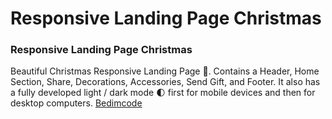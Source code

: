 # Responsive Landing Page Christmas

### Responsive Landing Page Christmas
Beautiful Christmas Responsive Landing Page 🎄. Contains a Header, Home Section, Share, Decorations, Accessories, Send Gift, and Footer. It also has a fully developed light / dark mode 🌓 first for mobile devices and then for desktop computers.
[Bedimcode](https://www.youtube.com/c/Bedimcode)
